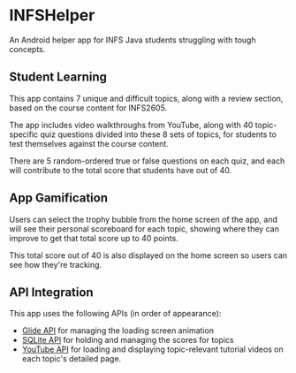 # INFSHelper
An Android helper app for INFS Java students struggling with tough concepts.

## Student Learning
This app contains 7 unique and difficult topics, along with a review section, based on the course content for INFS2605.


The app includes video walkthroughs from YouTube, along with 40 topic-specific quiz questions divided into these 8 sets of topics, for students to test themselves against the course content.


There are 5 random-ordered true or false questions on each quiz, and each will contribute to the total score that students have out of 40.

## App Gamification
Users can select the trophy bubble from the home screen of the app, and will see their personal scoreboard for each topic, showing where they can improve to get that total score up to 40 points. 


This total score out of 40 is also displayed on the home screen so users can see how they're tracking.

## API Integration
This app uses the following APIs (in order of appearance):
- [Glide API](https://bumptech.github.io/glide/) for managing the loading screen animation
- [SQLite API](https://www.sqlite.org/index.html) for holding and managing the scores for topics
- [YouTube API](https://developers.google.com/youtube/android/player/) for loading and displaying topic-relevant tutorial videos on each topic's detailed page.
